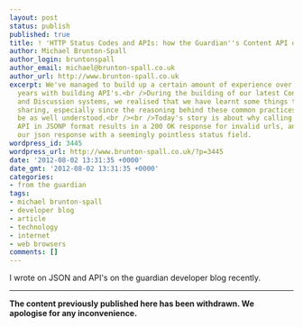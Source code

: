 ```yaml
---
layout: post
status: publish
published: true
title: ! 'HTTP Status Codes and APIs: how the Guardian''s Content API does it'
author: Michael Brunton-Spall
author_login: bruntonspall
author_email: michael@brunton-spall.co.uk
author_url: http://www.brunton-spall.co.uk
excerpt: We've managed to build up a certain amount of experience over the last few
  years with building API's.<br />During the building of our latest Content, Identity
  and Discussion systems, we realised that we have learnt some things that are worth
  sharing, especially since the reasoning behind these common practices might not
  be as well understood.<br /><br />Today's story is about why calling our Content
  API in JSONP format results in a 200 OK response for invalid urls, and why we littered
  our json response with a seemingly pointless status field.
wordpress_id: 3445
wordpress_url: http://www.brunton-spall.co.uk/?p=3445
date: '2012-08-02 13:31:35 +0000'
date_gmt: '2012-08-02 13:31:35 +0000'
categories:
- from the guardian
tags:
- michael brunton-spall
- developer blog
- article
- technology
- internet
- web browsers
comments: []
---
```

<p>I wrote on JSON and API's on the guardian developer blog recently.</p>
<hr />
<p><!-- GUARDIAN WATERMARK -->
<p><strong>The content previously published here has been withdrawn.  We apologise for any inconvenience.</strong></p>
<p><!-- END GUARDIAN WATERMARK --></p>

